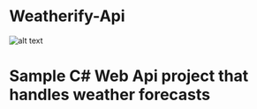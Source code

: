 # Weatherify-Api
![alt text](https://travis-ci.org/IriyaKun/Weatherify-Api.svg?branch=master)

# Sample C# Web Api project that handles weather forecasts
